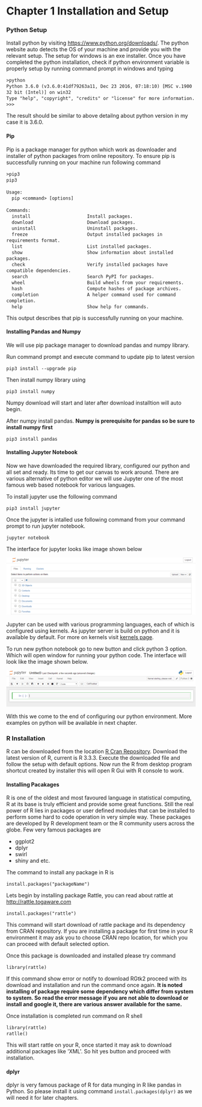 # Chapter 1 Installation and Setup

### Python Setup

Install python by visiting https://www.python.org/downloads/.
The python website auto detects the OS of your machine and provide you with the relevant setup. The setup for windows is an exe installer.
Once you have completed the python installation, check if python environment variable is properly setup by running command prompt in windows and typing

```
>python 
Python 3.6.0 (v3.6.0:41df79263a11, Dec 23 2016, 07:18:10) [MSC v.1900 32 bit (Intel)] on win32
Type "help", "copyright", "credits" or "license" for more information.
>>>
```

The result should be similar to above detailng about python version in my case it is 3.6.0.

#### Pip 

Pip is a package manager for python which work as downloader and installer of python packages from online repository.
To ensure pip is successfully running on your machine run following command

```
>pip3
pip3

Usage:
  pip <command> [options]

Commands:
  install                     Install packages.
  download                    Download packages.
  uninstall                   Uninstall packages.
  freeze                      Output installed packages in requirements format.
  list                        List installed packages.
  show                        Show information about installed packages.
  check                       Verify installed packages have compatible dependencies.
  search                      Search PyPI for packages.
  wheel                       Build wheels from your requirements.
  hash                        Compute hashes of package archives.
  completion                  A helper command used for command completion.
  help                        Show help for commands.
```

This output describes that pip is successfully running on your machine.


#### Installing Pandas and Numpy

We will use pip package manager to download pandas and numpy library.

Run command prompt and execute command to update pip to latest version

```
pip3 install --upgrade pip
```

Then install numpy library using

```
pip3 install numpy
```

Numpy download will start and later after download installtion will auto begin.

After numpy install pandas. **Numpy is prerequisite for pandas so be sure to install numpy first**

```
pip3 install pandas
```

#### Installing Jupyter Notebook

Now we have downloaded the required library, configured our python and all set and ready. Its time to get our canvas to work around. There are various alternative of python editor we will use Jupyter one of the most famous web based notebook for various languages.

To install jupyter use the following command

```
pip3 install jupyter
```

Once the jupyter is intalled use following command from your command prompt to run jupyter notebook.

```
jupyter notebook
```

The interface for jupyter looks like image shown below

![](images/JupyterInterface.png)

Jupyter can be used with various programming languages, each of which is configured using kernels. As jupyter server is build on python and it is available by default. For more on kernels visit [kernels page](http://jupyter.readthedocs.io/en/latest/projects/kernels.html).

To run new python notebook go to new button and click python 3 option. Which will open window for running your python code. The interface will look like the image shown below.

![](images/jupytereditor.png)



With this we come to the end of configuring our python environment. More examples on python will be available in next chapter.


### R Installation

R can be downloaded from the location [R Cran Repository](https://cran.r-project.org/bin/windows/base/). Download the latest version of R, current is R 3.3.3.
Execute the downloaded file and follow the setup with default options. Now run the R from desktop program shortcut created by installer this will open R Gui with R console to work.

#### Installing Pacakages

R is one of the oldest and most favoured language in statistical computing, R at its base is truly efficient and provide some great functions. Still the real power of R lies in packages or user defined modules that can be installed to perform some hard to code operation in very simple way. These packages are developed by R development team or the R community users across the globe. Few very famous packages are
* ggplot2
* dplyr
* swirl
* shiny and etc.

The command to install any package in R is 

```{r}
install.packages("packageName")
```

Lets begin by installing package Rattle, you can read about rattle at http://rattle.togaware.com

```{r}
install.packages("rattle")
```

This command will start download of rattle package and its dependency from CRAN repository. If you are installing a package for first time in your R environment it may ask you to choose CRAN repo location, for which you can proceed with default selected option.

Once this package is downloaded and installed please try command

```{r}
library(rattle)
```

If this command show error or notify to download RGtk2 proceed with its download and installation and run the command once again.
**It is noted installing of package require some dependency which differ from system to system. So read the error message if you are not able to download or install and google it, there are various answer available for the same.**

Once installation is completed run command on R shell

```{r}
library(rattle)
ratlle()
```

This will start rattle on your R,  once started it may ask to download additional packages like 'XML'. So hit yes button and proceed with installation.

#### dplyr

dplyr is very famous package of R for data munging in R like pandas in Python. So please install it using command `install.packages(dplyr)` as we  will need it for later chapters.
